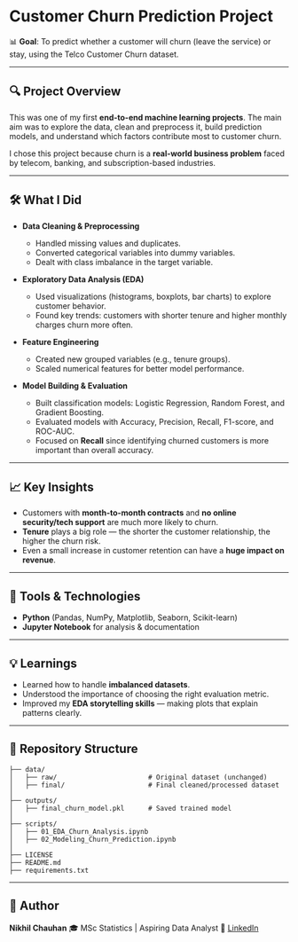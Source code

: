 

# Customer Churn Prediction Project

📊 **Goal**: To predict whether a customer will churn (leave the service) or stay, using the Telco Customer Churn dataset.

---

## 🔍 Project Overview

This was one of my first **end-to-end machine learning projects**. The main aim was to explore the data, clean and preprocess it, build prediction models, and understand which factors contribute most to customer churn. 

I chose this project because churn is a **real-world business problem** faced by telecom, banking, and subscription-based industries.

---

## 🛠️ What I Did

* **Data Cleaning & Preprocessing**

  * Handled missing values and duplicates.
  * Converted categorical variables into dummy variables.
  * Dealt with class imbalance in the target variable.

* **Exploratory Data Analysis (EDA)**

  * Used visualizations (histograms, boxplots, bar charts) to explore customer behavior.
  * Found key trends: customers with shorter tenure and higher monthly charges churn more often.

* **Feature Engineering**

  * Created new grouped variables (e.g., tenure groups).
  * Scaled numerical features for better model performance.

* **Model Building & Evaluation**

  * Built classification models: Logistic Regression, Random Forest, and Gradient Boosting.
  * Evaluated models with Accuracy, Precision, Recall, F1-score, and ROC-AUC.
  * Focused on **Recall** since identifying churned customers is more important than overall accuracy.

---

## 📈 Key Insights

* Customers with **month-to-month contracts** and **no online security/tech support** are much more likely to churn.
* **Tenure** plays a big role — the shorter the customer relationship, the higher the churn risk.
* Even a small increase in customer retention can have a **huge impact on revenue**.

---

## 🚀 Tools & Technologies

* **Python** (Pandas, NumPy, Matplotlib, Seaborn, Scikit-learn)
* **Jupyter Notebook** for analysis & documentation

---

## 💡 Learnings

* Learned how to handle **imbalanced datasets**.
* Understood the importance of choosing the right evaluation metric.
* Improved my **EDA storytelling skills** — making plots that explain patterns clearly.

---

## 📂 Repository Structure

```
├── data/
│   ├── raw/                       # Original dataset (unchanged)
│   ├── final/                     # Final cleaned/processed dataset
│
├── outputs/
│   ├── final_churn_model.pkl      # Saved trained model
│
├── scripts/
│   ├── 01_EDA_Churn_Analysis.ipynb
│   ├── 02_Modeling_Churn_Prediction.ipynb
│
├── LICENSE                      
├── README.md                      
├── requirements.txt               

```

---

## 👤 Author

**Nikhil Chauhan**
🎓 MSc Statistics | Aspiring Data Analyst
🔗 [LinkedIn](https://www.linkedin.com/in/nikhil-chauhan-755858371/)


